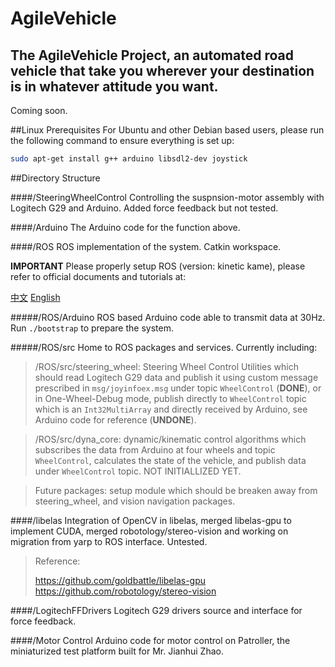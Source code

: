 # AgileVehicle
## The AgileVehicle Project, an automated road vehicle that take you wherever your destination is in whatever attitude you want.
Coming soon.

##Linux Prerequisites
For Ubuntu and other Debian based users, please run the following command to ensure everything is set up:

```sh
sudo apt-get install g++ arduino libsdl2-dev joystick
```

##Directory Structure

####/SteeringWheelControl
Controlling the suspnsion-motor assembly with Logitech G29 and Arduino. Added force feedback but not tested.

####/Arduino
The Arduino code for the function above.

####/ROS
ROS implementation of the system. Catkin workspace.

**IMPORTANT** Please properly setup ROS (version: kinetic kame), please refer to official documents and tutorials at:

[中文](http://wiki.ros.org/cn/ROS/Tutorials)
[English](http://wiki.ros.org/ROS/Tutorials)


#####/ROS/Arduino
ROS based Arduino code able to transmit data at 30Hz. Run `./bootstrap` to prepare the system.

#####/ROS/src
Home to ROS packages and services. Currently including:

> /ROS/src/steering_wheel: Steering Wheel Control Utilities which should read Logitech G29 data and publish it using custom message prescribed in `msg/joyinfoex.msg` under topic `WheelControl` (**DONE**), or in One-Wheel-Debug mode, publish directly to `WheelControl` topic which is an `Int32MultiArray` and directly received by Arduino, see Arduino code for reference (**UNDONE**).

> /ROS/src/dyna_core: dynamic/kinematic control algorithms which subscribes the data from Arduino at four wheels and topic `WheelControl`, calculates the state of the vehicle, and publish data under `WheelControl` topic. NOT INITIALLIZED YET.

> Future packages: setup module which should be breaken away from steering_wheel, and vision navigation packages.


####/libelas
Integration of OpenCV in libelas, merged libelas-gpu to implement CUDA, merged robotology/stereo-vision and working on migration from yarp to ROS interface. Untested.
> Reference:
> 
> https://github.com/goldbattle/libelas-gpu
> https://github.com/robotology/stereo-vision

####/LogitechFFDrivers
Logitech G29 drivers source and interface for force feedback.


####/Motor Control
Arduino code for motor control on Patroller, the miniaturized test platform built for Mr. Jianhui Zhao.

